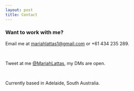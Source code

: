 ```yaml
---
layout: post
title: Contact
---
```


### Want to work with me?

Email me at mariahlattas1@gmail.com or +61 434 235 289.

<br>

Tweet at me [@MariahLattas](https://twitter.com/mariahlattas), my DMs are open.

<br>

Currently based in Adelaide, South Australia. 